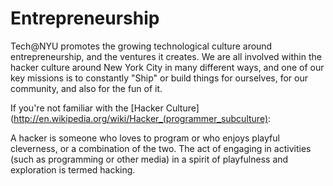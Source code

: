 Entrepreneurship
==================================================

Tech@NYU promotes the growing technological culture around entrepreneurship, and the ventures it creates. We are all involved within the hacker culture around New York City in many different ways, and one of our key missions is to constantly "Ship" or build things for ourselves, for our community, and also for the fun of it. 

If you're not familiar with the [Hacker Culture](http://en.wikipedia.org/wiki/Hacker_(programmer_subculture):

A hacker is someone who loves to program or who enjoys playful cleverness, or a combination of the two. The act of engaging in activities (such as programming or other media) in a spirit of playfulness and exploration is termed hacking. 

